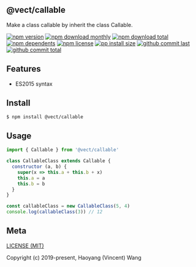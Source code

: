 ## @vect/callable
Make a class callable by inherit the class Callable.

[![npm version][badge-npm-version]][url-npm]
[![npm download monthly][badge-npm-download-monthly]][url-npm]
[![npm download total][badge-npm-download-total]][url-npm]
[![npm dependents][badge-npm-dependents]][url-github]
[![npm license][badge-npm-license]][url-npm]
[![pp install size][badge-pp-install-size]][url-pp]
[![github commit last][badge-github-last-commit]][url-github]
[![github commit total][badge-github-commit-count]][url-github]

[//]: <> (Shields)
[badge-npm-version]: https://flat.badgen.net/npm/v/@vect/callable
[badge-npm-download-monthly]: https://flat.badgen.net/npm/dm/@vect/callable
[badge-npm-download-total]:https://flat.badgen.net/npm/dt/@vect/callable
[badge-npm-dependents]: https://flat.badgen.net/npm/dependents/@vect/callable
[badge-npm-license]: https://flat.badgen.net/npm/license/@vect/callable
[badge-pp-install-size]: https://flat.badgen.net/packagephobia/install/@vect/callable
[badge-github-last-commit]: https://flat.badgen.net/github/last-commit/hoyeungw/vect
[badge-github-commit-count]: https://flat.badgen.net/github/commits/hoyeungw/vect

[//]: <> (Link)
[url-npm]: https://npmjs.org/package/@vect/callable
[url-pp]: https://packagephobia.now.sh/result?p=@vect/callable
[url-github]: https://github.com/hoyeungw/vect

## Features

- ES2015 syntax

## Install
```console
$ npm install @vect/callable
```

## Usage
```js
import { Callable } from '@vect/callable'

class CallableClass extends Callable {
  constructor (a, b) {
    super(x => this.a + this.b + x)
    this.a = a
    this.b = b
  }
}

const callableClass = new CallableClass(5, 4)
console.log(callableClass(3)) // 12

```

## Meta
[LICENSE (MIT)](LICENSE)

Copyright (c) 2019-present, Haoyang (Vincent) Wang

[//]: <> (Shields)
[npm-image]: https://img.shields.io/npm/v/@vect/callable.svg?style=flat-square
[quality-image]: http://npm.packagequality.com/shield/@vect/callable.svg?style=flat-square
[download-image]: https://img.shields.io/npm/dm/@vect/callable.svg?style=flat-square
[total-download-image]:https://img.shields.io/npm/dt/@vect/callable.svg?style=flat-square
[license-image]: https://img.shields.io/npm/hi/@vect/callable.svg?style=flat-square
[commit-image]: https://img.shields.io/github/commit-activity/y/hoyeungw/@vect/callable?style=flat-square
[size]: https://packagephobia.now.sh/badge?p=@vect/callable?style=flat-square

[//]: <> (Link)
[npm-url]: https://npmjs.org/package/@vect/callable
[quality-url]: http://packagequality.com/#?package=@vect/callable
[github-url]: https://github.com/hoyeungw/@vect/callable
[size-url]: https://packagephobia.now.sh/result?p=@vect/callable
